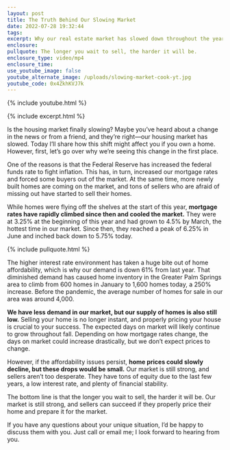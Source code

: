 ```yaml
---
layout: post
title: The Truth Behind Our Slowing Market
date: 2022-07-28 19:32:44
tags:
excerpt: Why our real estate market has slowed down throughout the year.
enclosure:
pullquote: The longer you wait to sell, the harder it will be.
enclosure_type: video/mp4
enclosure_time:
use_youtube_image: false
youtube_alternate_image: /uploads/slowing-market-cook-yt.jpg
youtube_code: 0x4ZkhKVJ7k
---
```

{% include youtube.html %}

{% include excerpt.html %}

Is the housing market finally slowing? Maybe you’ve heard about a change in the news or from a friend, and they’re right—our housing market has slowed. Today I’ll share how this shift might affect you if you own a home. However, first, let’s go over why we’re seeing this change in the first place.

One of the reasons is that the Federal Reserve has increased the federal funds rate to fight inflation. This has, in turn, increased our mortgage rates and forced some buyers out of the market. At the same time, more newly built homes are coming on the market, and tons of sellers who are afraid of missing out have started to sell their homes.&nbsp;

While homes were flying off the shelves at the start of this year, **mortgage rates have rapidly climbed since then and cooled the market.** They were at 3.25% at the beginning of this year and had grown to 4.5% by March, the hottest time in our market. Since then, they reached a peak of 6.25% in June and inched back down to 5.75% today.

{% include pullquote.html %}

The higher interest rate environment has taken a huge bite out of home affordability, which is why our demand is down 61% from last year. That diminished demand has caused home inventory in the Greater Palm Springs area to climb from 600 homes in January to 1,600 homes today, a 250% increase. Before the pandemic, the average number of homes for sale in our area was around 4,000.

**We have less demand in our market, but our supply of homes is also still low.** Selling your home is no longer instant, and properly pricing your house is crucial to your success. The expected days on market will likely continue to grow throughout fall. Depending on how mortgage rates change, the days on market could increase drastically, but we don’t expect prices to change.&nbsp;

However, if the affordability issues persist, **home prices could slowly decline, but these drops would be small.** Our market is still strong, and sellers aren’t too desperate. They have tons of equity due to the last few years, a low interest rate, and plenty of financial stability.

The bottom line is that the longer you wait to sell, the harder it will be. Our market is still strong, and sellers can succeed if they properly price their home and prepare it for the market.

If you have any questions about your unique situation, I’d be happy to discuss them with you. Just call or email me; I look forward to hearing from you.
